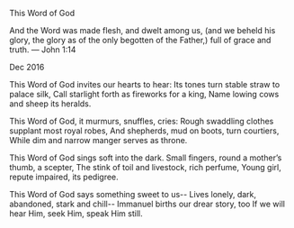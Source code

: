 This Word of God

And the Word was made flesh, and dwelt among us, (and we beheld his glory, the glory as of the only begotten of the Father,) full of grace and truth.
— John 1:14

Dec 2016

This Word of God invites our hearts to hear:
Its tones turn stable straw to palace silk,
Call starlight forth as fireworks for a king,
Name lowing cows and sheep its heralds.

This Word of God, it murmurs, snuffles, cries:
Rough swaddling clothes supplant most royal robes,
And shepherds, mud on boots, turn courtiers,
While dim and narrow manger serves as throne.

This Word of God sings soft into the dark.
Small fingers, round a mother’s thumb, a scepter,
The stink of toil and livestock, rich perfume,
Young girl, repute impaired, its pedigree.

This Word of God says something sweet to us--
Lives lonely, dark, abandoned, stark and chill--
Immanuel births our drear story, too
If we will hear Him, seek Him, speak Him still.
